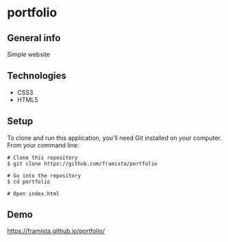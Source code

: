 # portfolio

## General info
Simple website 
## Technologies
* CSS3
* HTML5
## Setup
To clone and run this application, you'll need Git installed on your computer. From your command line:
```
# Clone this repository
$ git clone https://github.com/framista/portfolio

# Go into the repository
$ cd portfolio

# Open index.html
```
## Demo
https://framista.github.io/portfolio/

